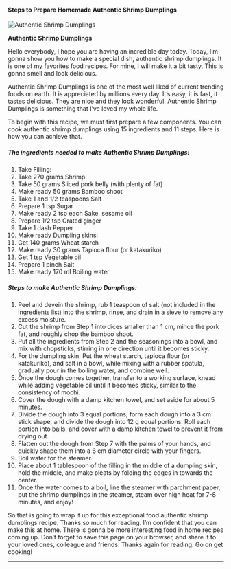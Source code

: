             

#### Steps to Prepare Homemade Authentic Shrimp Dumplings

![Authentic Shrimp Dumplings](https://img-global.cpcdn.com/recipes/4611301708922880/751x532cq70/authentic-shrimp-dumplings-recipe-main-photo.jpg)

**Authentic Shrimp Dumplings**

Hello everybody, I hope you are having an incredible day today. Today, I’m gonna show you how to make a special dish, authentic shrimp dumplings. It is one of my favorites food recipes. For mine, I will make it a bit tasty. This is gonna smell and look delicious.

Authentic Shrimp Dumplings is one of the most well liked of current trending foods on earth. It is appreciated by millions every day. It’s easy, it is fast, it tastes delicious. They are nice and they look wonderful. Authentic Shrimp Dumplings is something that I’ve loved my whole life.

To begin with this recipe, we must first prepare a few components. You can cook authentic shrimp dumplings using 15 ingredients and 11 steps. Here is how you can achieve that.

##### The ingredients needed to make Authentic Shrimp Dumplings:

1.  Take Filling:
2.  Take 270 grams Shrimp
3.  Take 50 grams Sliced pork belly (with plenty of fat)
4.  Make ready 50 grams Bamboo shoot
5.  Take 1 and 1/2 teaspoons Salt
6.  Prepare 1 tsp Sugar
7.  Make ready 2 tsp each Sake, sesame oil
8.  Prepare 1/2 tsp Grated ginger
9.  Take 1 dash Pepper
10.  Make ready Dumpling skins:
11.  Get 140 grams Wheat starch
12.  Make ready 30 grams Tapioca flour (or katakuriko)
13.  Get 1 tsp Vegetable oil
14.  Prepare 1 pinch Salt
15.  Make ready 170 ml Boiling water

##### Steps to make Authentic Shrimp Dumplings:

1.  Peel and devein the shrimp, rub 1 teaspoon of salt (not included in the ingredients list) into the shrimp, rinse, and drain in a sieve to remove any excess moisture.
2.  Cut the shrimp from Step 1 into dices smaller than 1 cm, mince the pork fat, and roughly chop the bamboo shoot.
3.  Put all the ingredients from Step 2 and the seasonings into a bowl, and mix with chopsticks, stirring in one direction until it becomes sticky.
4.  For the dumpling skin: Put the wheat starch, tapioca flour (or katakuriko), and salt in a bowl, while mixing with a rubber spatula, gradually pour in the boiling water, and combine well.
5.  Once the dough comes together, transfer to a working surface, knead while adding vegetable oil until it becomes sticky, similar to the consistency of mochi.
6.  Cover the dough with a damp kitchen towel, and set aside for about 5 minutes.
7.  Divide the dough into 3 equal portions, form each dough into a 3 cm stick shape, and divide the dough into 12 g equal portions. Roll each portion into balls, and cover with a damp kitchen towel to prevent it from drying out.
8.  Flatten out the dough from Step 7 with the palms of your hands, and quickly shape them into a 6 cm diameter circle with your fingers.
9.  Boil water for the steamer.
10.  Place about 1 tablespoon of the filling in the middle of a dumpling skin, hold the middle, and make pleats by folding the edges in towards the center.
11.  Once the water comes to a boil, line the steamer with parchment paper, put the shrimp dumplings in the steamer, steam over high heat for 7-8 minutes, and enjoy!

So that is going to wrap it up for this exceptional food authentic shrimp dumplings recipe. Thanks so much for reading. I’m confident that you can make this at home. There is gonna be more interesting food in home recipes coming up. Don’t forget to save this page on your browser, and share it to your loved ones, colleague and friends. Thanks again for reading. Go on get cooking!

* * *